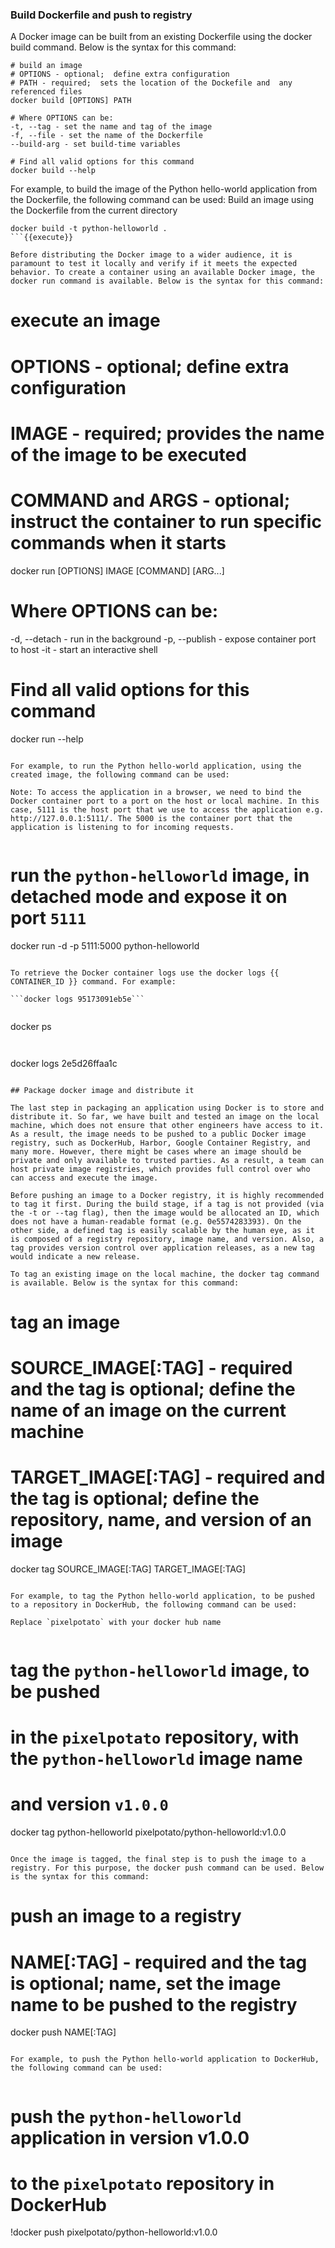 ### Build Dockerfile and push to registry

A Docker image can be built from an existing Dockerfile using the docker build command. Below is the syntax for this command:
```
# build an image
# OPTIONS - optional;  define extra configuration
# PATH - required;  sets the location of the Dockefile and  any referenced files 
docker build [OPTIONS] PATH

# Where OPTIONS can be:
-t, --tag - set the name and tag of the image
-f, --file - set the name of the Dockerfile
--build-arg - set build-time variables

# Find all valid options for this command 
docker build --help
```

For example, to build the image of the Python hello-world application from the Dockerfile, the following command can be used:
Build an image using the Dockerfile from the current directory


```
docker build -t python-helloworld .
```{{execute}}

Before distributing the Docker image to a wider audience, it is paramount to test it locally and verify if it meets the expected behavior. To create a container using an available Docker image, the docker run command is available. Below is the syntax for this command:

``` 
# execute an image
# OPTIONS - optional;  define extra configuration
# IMAGE -  required; provides the name of the image to be executed
# COMMAND and ARGS - optional; instruct the container to run specific commands when it starts 
docker run [OPTIONS] IMAGE [COMMAND] [ARG...]

# Where OPTIONS can be:
-d, --detach - run in the background 
-p, --publish - expose container port to host
-it - start an interactive shell

# Find all valid options for this command 
docker run --help
```

For example, to run the Python hello-world application, using the created image, the following command can be used:

Note: To access the application in a browser, we need to bind the Docker container port to a port on the host or local machine. In this case, 5111 is the host port that we use to access the application e.g. http://127.0.0.1:5111/. The 5000 is the container port that the application is listening to for incoming requests. 


```
# run the `python-helloworld` image, in detached mode and expose it on port `5111`
docker run -d -p 5111:5000 python-helloworld
```

To retrieve the Docker container logs use the docker logs {{ CONTAINER_ID }} command. For example:

```docker logs 95173091eb5e```


```
docker ps 
```


```
docker logs 2e5d26ffaa1c   
```

## Package docker image and distribute it

The last step in packaging an application using Docker is to store and distribute it. So far, we have built and tested an image on the local machine, which does not ensure that other engineers have access to it. As a result, the image needs to be pushed to a public Docker image registry, such as DockerHub, Harbor, Google Container Registry, and many more. However, there might be cases where an image should be private and only available to trusted parties. As a result, a team can host private image registries, which provides full control over who can access and execute the image.

Before pushing an image to a Docker registry, it is highly recommended to tag it first. During the build stage, if a tag is not provided (via the -t or --tag flag), then the image would be allocated an ID, which does not have a human-readable format (e.g. 0e5574283393). On the other side, a defined tag is easily scalable by the human eye, as it is composed of a registry repository, image name, and version. Also, a tag provides version control over application releases, as a new tag would indicate a new release.

To tag an existing image on the local machine, the docker tag command is available. Below is the syntax for this command:

```
# tag an image
# SOURCE_IMAGE[:TAG]  - required and the tag is optional; define the name of an image on the current machine 
# TARGET_IMAGE[:TAG] -  required and the tag is optional; define the repository, name, and version of an image
docker tag SOURCE_IMAGE[:TAG] TARGET_IMAGE[:TAG]
```

For example, to tag the Python hello-world application, to be pushed to a repository in DockerHub, the following command can be used:

Replace `pixelpotato` with your docker hub name


```
# tag the `python-helloworld` image, to be pushed 
# in the `pixelpotato` repository, with the `python-helloworld` image name
# and version `v1.0.0`
docker tag python-helloworld pixelpotato/python-helloworld:v1.0.0
```

Once the image is tagged, the final step is to push the image to a registry. For this purpose, the docker push command can be used. Below is the syntax for this command:

```
# push an image to a registry 
# NAME[:TAG] - required and the tag is optional; name, set the image name to be pushed to the registry
docker push NAME[:TAG]
```

For example, to push the Python hello-world application to DockerHub, the following command can be used:


```
# push the `python-helloworld` application in version v1.0.0 
# to the `pixelpotato` repository in DockerHub
!docker push pixelpotato/python-helloworld:v1.0.0
```
